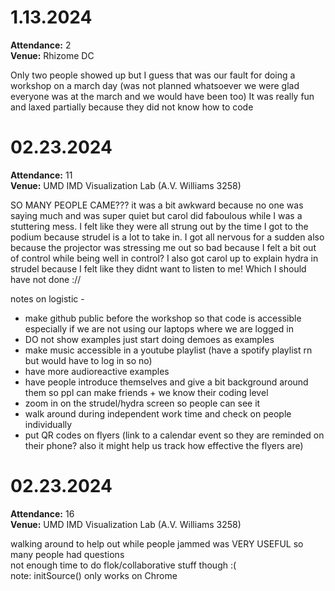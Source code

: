 # 1.13.2024
**Attendance:** 2  
**Venue:** Rhizome DC

Only two people showed up but I guess that was our fault for doing a workshop on a march day (was not planned whatsoever we were glad everyone was at the march and we would have been too)
It was really fun and laxed partially because they did not know how to code 


# 02.23.2024

**Attendance:** 11  
**Venue:** UMD IMD Visualization Lab (A.V. Williams 3258)

SO MANY PEOPLE CAME??? it was a bit awkward because no one was saying much and was super quiet but carol did faboulous while I was a stuttering mess. I felt like they were all strung out by the time 
I got to the podium because strudel is a lot to take in. I got all nervous for a sudden also because the projector was stressing me out so bad because I felt a bit out of control while being well in control? 
I also got carol up to explain hydra in strudel because I felt like they didnt want to listen to me! Which I should have not done ://

notes on logistic - 
  - make github public before the workshop so that code is accessible especially if we are not using our laptops where we are logged in
  - DO not show examples just start doing demoes as examples
  - make music accessible in a youtube playlist (have a spotify playlist rn but would have to log in so no)
  - have more audioreactive examples
  - have people introduce themselves and give a bit background around them so ppl can make friends + we know their coding level
  - zoom in on the strudel/hydra screen so people can see it
  - walk around during independent work time and check on people individually
  - put QR codes on flyers (link to a calendar event so they are reminded on their phone? also it might help us track how effective the flyers are)

# 02.23.2024

**Attendance:** 16  
**Venue:** UMD IMD Visualization Lab (A.V. Williams 3258)  

walking around to help out while people jammed was VERY USEFUL so many people had questions   
not enough time to do flok/collaborative stuff though :(  
note: initSource() only works on Chrome   

